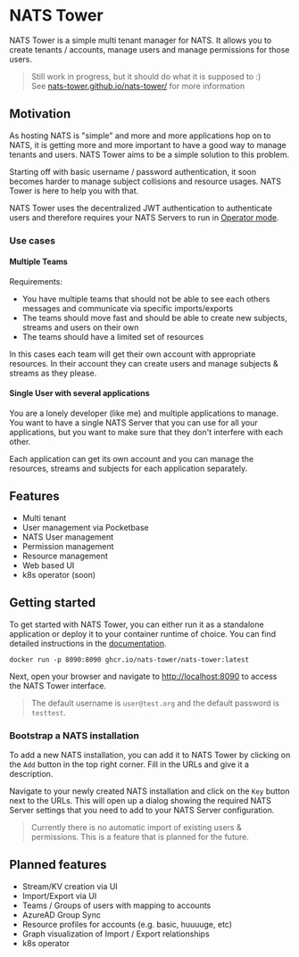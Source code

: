 # NATS Tower

NATS Tower is a simple multi tenant manager for NATS. It allows you to create tenants / accounts, manage users and manage permissions for those users.

> Still work in progress, but it should do what it is supposed to :)  
> See [nats-tower.github.io/nats-tower/](nats-tower.github.io/nats-tower/) for more information

## Motivation

As hosting NATS is "simple" and more and more applications hop on to NATS, it is getting more and more important to have a good way to manage tenants and users. NATS Tower aims to be a simple solution to this problem.

Starting off with basic username / password authentication, it soon becomes harder to manage subject collisions and resource usages. NATS Tower is here to help you with that.

NATS Tower uses the decentralized JWT authentication to authenticate users and therefore requires your NATS Servers to run in [Operator mode](https://docs.nats.io/running-a-nats-service/configuration/securing_nats/auth_intro/jwt).

### Use cases

#### Multiple Teams

Requirements:

- You have multiple teams that should not be able to see each others messages and communicate via specific imports/exports
- The teams should move fast and should be able to create new subjects, streams and users on their own
- The teams should have a limited set of resources

In this cases each team will get their own account with appropriate resources. In their account they can create users and manage subjects & streams as they please.

#### Single User with several applications

You are a lonely developer (like me) and multiple applications to manage. You want to have a single NATS Server that you can use for all your applications, but you want to make sure that they don't interfere with each other.

Each application can get its own account and you can manage the resources, streams and subjects for each application separately.

## Features

- Multi tenant
- User management via Pocketbase
- NATS User management
- Permission management
- Resource management
- Web based UI
- k8s operator (soon)

## Getting started

To get started with NATS Tower, you can either run it as a standalone application or deploy it to your container runtime of choice. You can find detailed instructions in the [documentation](nats-tower.github.io/nats-tower/).

`docker run -p 8090:8090 ghcr.io/nats-tower/nats-tower:latest`

Next, open your browser and navigate to [http://localhost:8090](http://localhost:8090) to access the NATS Tower interface.

> The default username is `user@test.org` and the default password is `testtest`.

### Bootstrap a NATS installation

To add a new NATS installation, you can add it to NATS Tower by clicking on the `Add` button in the top right corner. Fill in the URLs and give it a description.

Navigate to your newly created NATS installation and click on the `Key` button next to the URLs. This will open up a dialog showing the required NATS Server settings that you need to add to your NATS Server configuration.

> Currently there is no automatic import of existing users & permissions. This is a feature that is planned for the future.

## Planned features

- Stream/KV creation via UI
- Import/Export via UI
- Teams / Groups of users with mapping to accounts
- AzureAD Group Sync
- Resource profiles for accounts (e.g. basic, huuuuge, etc)
- Graph visualization of Import / Export relationships
- k8s operator
